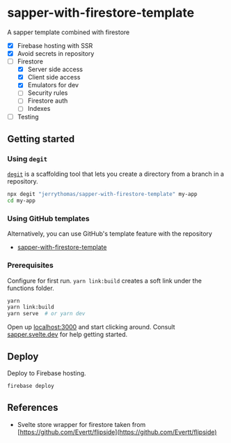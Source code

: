 # sapper-with-firestore-template

A sapper template combined with firestore

- [x] Firebase hosting with SSR
- [x] Avoid secrets in repository
- [ ] Firestore
  - [x] Server side access
  - [x] Client side access
  - [x] Emulators for dev
  - [ ] Security rules
  - [ ] Firestore auth
  - [ ] Indexes
- [ ] Testing

## Getting started

### Using `degit`

[`degit`](https://github.com/Rich-Harris/degit) is a scaffolding tool that lets you create a directory from a branch in a repository.

```bash
npx degit "jerrythomas/sapper-with-firestore-template" my-app
cd my-app
```

### Using GitHub templates

Alternatively, you can use GitHub's template feature with the repository

- [sapper-with-firestore-template](https://github.com/jerrythomas/sapper-with-firestore-template)

### Prerequisites

Configure for first run. `yarn link:build` creates a soft link under the functions folder.

```bash
yarn
yarn link:build
yarn serve  # or yarn dev
```

Open up [localhost:3000](http://localhost:3000) and start clicking around.
Consult [sapper.svelte.dev](https://sapper.svelte.dev) for help getting started.

## Deploy

Deploy to Firebase hosting.

```bash
firebase deploy
```

## References

- Svelte store wrapper for firestore taken from [https://github.com/Evertt/flipside](https://github.com/Evertt/flipside)
